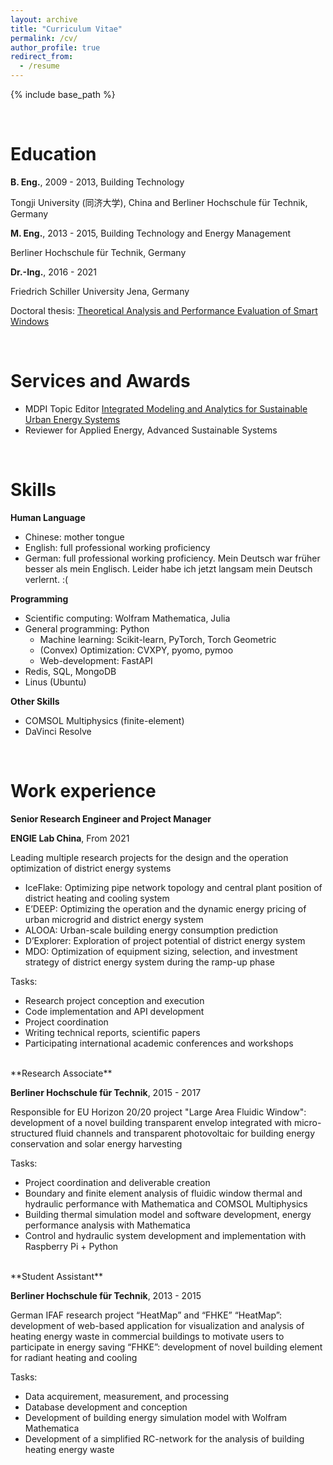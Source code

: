 ```yaml
---
layout: archive
title: "Curriculum Vitae"
permalink: /cv/
author_profile: true
redirect_from:
  - /resume
---
```


{% include base_path %}

<br/>

# Education

**B. Eng.**, 2009 - 2013, Building Technology

Tongji University (同济大学), China and Berliner Hochschule für Technik, Germany

**M. Eng.**, 2013 - 2015, Building Technology and Energy Management
  
Berliner Hochschule für Technik, Germany

**Dr.-Ing.**, 2016 - 2021
  
Friedrich Schiller University Jena, Germany

Doctoral thesis: [Theoretical Analysis and Performance Evaluation of Smart Windows](https://www.db-thueringen.de/receive/dbt_mods_00049033)

<br/>

# Services and Awards

- MDPI Topic Editor [Integrated Modeling and Analytics for Sustainable Urban Energy Systems](https://www.mdpi.com/topics/ZX0G9ZBL5V)
- Reviewer for Applied Energy, Advanced Sustainable Systems

<br/>

# Skills

**Human Language**
  - Chinese: mother tongue
  - English: full professional working proficiency
  - German: full professional working proficiency. Mein Deutsch war früher besser als mein Englisch. Leider habe ich jetzt langsam mein Deutsch verlernt. :(

**Programming**
  - Scientific computing: Wolfram Mathematica, Julia
  - General programming: Python
    - Machine learning: Scikit-learn, PyTorch, Torch Geometric
    - (Convex) Optimization: CVXPY, pyomo, pymoo
    - Web-development: FastAPI
  - Redis, SQL, MongoDB
  - Linus (Ubuntu)

**Other Skills**
   - COMSOL Multiphysics (finite-element)
   - DaVinci Resolve


<br/>

# Work experience

**Senior Research Engineer and Project Manager**

**ENGIE Lab China**, From 2021

Leading multiple research projects for the design and the operation optimization of district energy systems
  * IceFlake: Optimizing pipe network topology and central plant position of district heating and cooling system
  * E’DEEP: Optimizing the operation and the dynamic energy pricing of urban microgrid and district energy system
  * ALOOA: Urban-scale building energy consumption prediction
  * D’Explorer: Exploration of project potential of district energy system
  * MDO: Optimization of equipment sizing, selection, and investment strategy of district energy system during the ramp-up phase

Tasks:

  * Research project conception and execution
  * Code implementation and API development
  * Project coordination
  * Writing technical reports, scientific papers
  * Participating international academic conferences and workshops

<br/>
**Research Associate**

**Berliner Hochschule für Technik**, 2015 - 2017

Responsible for EU Horizon 20/20 project "Large Area Fluidic Window": development
of a novel building transparent envelop integrated with micro-structured fluid channels and transparent photovoltaic for building energy conservation and solar energy harvesting

Tasks:
  - Project coordination and deliverable creation
  - Boundary and finite element analysis of fluidic window thermal and hydraulic performance
  with Mathematica and COMSOL Multiphysics
  - Building thermal simulation model and software development, energy performance
  analysis with Mathematica
  - Control and hydraulic system development and implementation with Raspberry Pi + Python

<br/>
**Student Assistant**

**Berliner Hochschule für Technik**, 2013 - 2015

German IFAF research project “HeatMap” and “FHKE”
“HeatMap”: development of web-based application for visualization and analysis of heating
energy waste in commercial buildings to motivate users to participate in energy saving
“FHKE”: development of novel building element for radiant heating and cooling

Tasks:
  - Data acquirement, measurement, and processing
  - Database development and conception
  - Development of building energy simulation model with Wolfram Mathematica
  - Development of a simplified RC-network for the analysis of building heating energy waste


<!-- ## Publications

  <ul>{% for post in site.publications %}
    {% include archive-single-cv.html %}
  {% endfor %}</ul> -->
  
<!-- ## Talks

  <ul>{% for post in site.talks %}
    {% include archive-single-talk-cv.html %}
  {% endfor %}</ul>
   -->
<!-- ## Teaching

  <ul>{% for post in site.teaching %}
    {% include archive-single-cv.html %}
  {% endfor %}</ul>
  
## Service and leadership

* Currently signed in to 43 different slack teams -->
